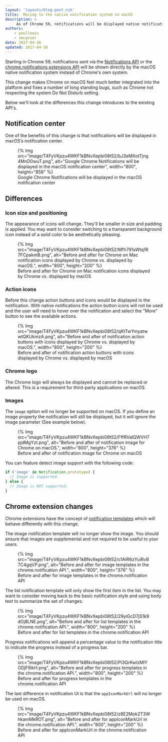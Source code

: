 ```yaml
---
layout: 'layouts/blog-post.njk'
title:  Moving to the native notification system on macOS 
description: >
     As of Chrome 59, notifications will be displayed native notifications on macOS.
authors:
    - paullewis
    - smcgruer
date: 2017-04-26
updated: 2017-04-26
---
```


Starting in Chrome 59, notifications sent via the [Notifications
API](https://developer.mozilla.org/docs/Web/API/Notifications_API) or the
[chrome.notifications extensions
API](/extensions/notifications) will be shown
directly by the macOS native notification system instead of Chrome's own system.

This change makes Chrome on macOS feel much better integrated into the platform
and fixes a number of long standing bugs, such as Chrome not respecting the
system Do Not Disturb setting.

Below we'll look at the differences this change introduces to the existing
API's.

## Notification center

One of the benefits of this change is that notifications will be displayed in
macOS’s notification center.

<figure>
  {% Img src="image/T4FyVKpzu4WKF1kBNvXepbi08t52/bJ3eMXotTjng4MnD0wuT.png", alt="Google Chrome Notifications will be displayed in the macOS notification center", width="800", height="858" %}
  <figcaption>
    Google Chrome Notifications will be displayed in the macOS notification center
  </figcaption>
</figure>

## Differences
### Icon size and positioning

The appearance of icons will change. They'll be smaller in size and padding is
applied. You may want to consider switching to a transparent background icon
instead of a solid color to be aesthetically pleasing.

<figure>
  {% Img src="image/T4FyVKpzu4WKF1kBNvXepbi08t52/Mfh791sWtq1R7FCpakmB.png", alt="Before and after for Chrome on Mac notification icons displayed by Chrome vs. displayed by
    macOS.", width="800", height="200" %}
  <figcaption>
    Before and after for Chrome on Mac notification icons displayed by Chrome vs. displayed by
    macOS
  </figcaption>
</figure>

### Action icons

Before this change action buttons and icons would be displayed in the
notification. With native notifications the action button icons will not be
used and the user will need to hover over the notification and select the "More"
button to see the available actions.

<figure>
  {% Img src="image/T4FyVKpzu4WKF1kBNvXepbi08t52/qKtTwYmyatwwtQKUkmzA.png", alt="Before and after of notification action buttons with icons displayed by
    Chrome vs. displayed by macOS.", width="800", height="200" %}
  <figcaption>
    Before and after of notification action buttons with icons displayed by
    Chrome vs. displayed by macOS
  </figcaption>
</figure>

### Chrome logo

The Chrome logo will always be displayed and cannot be replaced or altered. This
is a requirement for third-party applications on macOS.

### Images

The `image` option will no longer be supported on macOS. If you define an image
property the notification will still be displayed, but it will ignore the image
parameter (See example below).

<figure>
  {% Img src="image/T4FyVKpzu4WKF1kBNvXepbi08t52/FffRVaIQWVH7pjdMgYzt.png", alt="Before and after of notification image for Chrome on macOS.", width="800", height="376" %}
  <figcaption>
    Before and after of notification image for Chrome on macOS
  </figcaption>
</figure>

You can feature detect image support with the following code:

```js
if ('image' in Notification.prototype) {  
  // Image is supported.
} else {  
  // Image is NOT supported.
}
```

## Chrome extension changes

Chrome extensions have the concept of [notification
templates](/apps/notifications#type-TemplateType)
which will behave differently with this change.

The image notification template will no longer show the image. You should ensure
that images are supplemental and not required to be useful to your users.

<figure>
  {% Img src="image/T4FyVKpzu4WKF1kBNvXepbi08t52/c1AIR6zYuiRvB7C4gqVP.png", alt="Before and after for image templates in the chrome.notification API.", width="800", height="376" %}
  <figcaption>
    Before and after for image templates in the chrome.notification API
  </figcaption>
</figure>

The list notification template will only show the first item in the list. You
may want to consider moving back to the basic notification style and using body
text to summarize the set of changes.

<figure>
  {% Img src="image/T4FyVKpzu4WKF1kBNvXepbi08t52/29yiGcD7jS1k9dOj8LNE.png", alt="Before and after for list templates in the chrome.notification API.", width="800", height="200" %}
  <figcaption>
    Before and after for list templates in the chrome.notification API
  </figcaption>
</figure>

Progress notifications will append a percentage value to the notification title
to indicate the progress instead of a progress bar.

<figure>
  {% Img src="image/T4FyVKpzu4WKF1kBNvXepbi08t52/Pi3QrKwlzMlYODjF9ikH.png", alt="Before and after for progress templates in the chrome.notification API.", width="800", height="200" %}
  <figcaption>
    Before and after for progress templates in the chrome.notification API
  </figcaption>
</figure>

The last difference in notification UI is that the `appIconMarkUrl` will
no longer be used on macOS.

<figure>
  {% Img src="image/T4FyVKpzu4WKF1kBNvXepbi08t52/z8E2Mok2T3WhkamMkROT.png", alt="Before and after for appIconMarkUrl in the chrome.notification API.", width="800", height="200" %}
  <figcaption>
    Before and after for appIconMarkUrl in the chrome.notification API
  </figcaption>
</figure>

